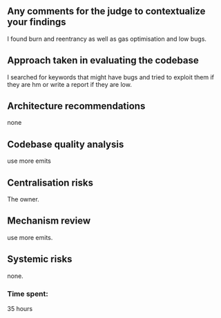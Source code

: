 ## Any comments for the judge to contextualize your findings
I found burn and reentrancy as well as gas optimisation and low bugs.
## Approach taken in evaluating the codebase
I searched for keywords that might have bugs and tried to exploit them if they are hm or write a report if they are low.
## Architecture recommendations
none
## Codebase quality analysis
use more emits
## Centralisation risks
The owner.
## Mechanism review
use more emits.
## Systemic risks
none.

### Time spent:
35 hours